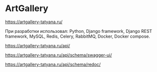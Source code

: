 # ArtGallery
https://artgallery-tatyana.ru/

При разработки использовал:
Python, Django framework, Django REST framework, MySQL, Redis, Celery, RabbitMQ, Docker, Docker compose. 

https://artgallery-tatyana.ru/api/

https://artgallery-tatyana.ru/api/schema/swagger-ui/

https://artgallery-tatyana.ru/api/schema/redoc/
